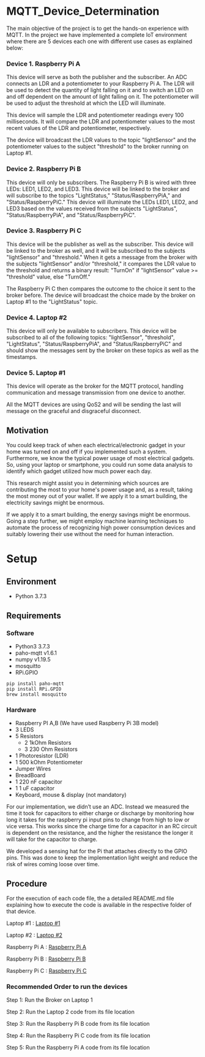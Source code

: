# MQTT_Device_Determination

The main objective of the project is to get the hands-on experience with MQTT.
In the project we have implemented a complete IoT environment where there are 5 devices each one with different use cases as explained below:

### Device 1. Raspberry Pi A 

This device will serve as both the publisher and the subscriber. An ADC connects an LDR and a potentiometer to your Raspberry Pi A. The LDR will be used to detect the quantity of light falling on it and to switch an LED on and off dependent on the amount of light falling on it. The potentiometer will be used to adjust the threshold at which the LED will illuminate. 

This device will sample the LDR and potentiometer readings every 100 milliseconds. It will compare the LDR and potentiometer values to the most recent values of the LDR and potentiometer, respectively.

The device will broadcast the LDR values to the topic "lightSensor" and the potentiometer values to the subject "threshold" to the broker running on Laptop #1.

### Device 2. Raspberry Pi B

This device will only be subscribers. The Raspberry Pi B is wired with three LEDs: LED1, LED2, and LED3. This device will be linked to the broker and will subscribe to the topics "LightStatus," "Status/RaspberryPiA," and "Status/RaspberryPiC." This device will illuminate the LEDs LED1, LED2, and LED3 based on the values received from the subjects "LightStatus", "Status/RaspberryPiA", and "Status/RaspberryPiC".

### Device 3. Raspberry Pi C

This device will be the publisher as well as the subscriber. This device will be linked to the broker as well, and it will be subscribed to the subjects "lightSensor" and "threshold." When it gets a message from the broker with the subjects "lightSensor" and/or "threshold," it compares the LDR value to the threshold and returns a binary result: "TurnOn" if "lightSensor" value >= "threshold" value, else "TurnOff." 

The Raspberry Pi C then compares the outcome to the choice it sent to the broker before. The device will broadcast the choice made by the broker on Laptop #1 to the "LightStatus" topic.

### Device 4. Laptop #2

This device will only be available to subscribers. This device will be subscribed to all of the following topics: "lightSensor", "threshold", "LightStatus", "Status/RaspberryPiA", and "Status/RaspberryPiC" and should show the messages sent by the broker on these topics as well as the timestamps.

### Device 5. Laptop #1

This device will operate as the broker for the MQTT protocol, handling communication and message transmission from one device to another.

All the MQTT devices are using QoS2 and will be sending the last will message on the graceful and disgraceful disconnect.

## Motivation
You could keep track of when each electrical/electronic gadget in your home was turned on and off if you implemented such a system. Furthermore, we know the typical power usage of most electrical gadgets. So, using your laptop or smartphone, you could run some data analysis to identify which gadget utilized how much power each day. 

This research might assist you in determining which sources are contributing the most to your home's power usage and, as a result, taking the most money out of your wallet. If we apply it to a smart building, the electricity savings might be enormous.

If we apply it to a smart building, the energy savings might be enormous. Going a step further, we might employ machine learning techniques to automate the process of recognizing high power consumption devices and suitably lowering their use without the need for human interaction.

# Setup
## Environment
- Python 3.7.3

## Requirements
### Software
- Python3 3.7.3
- paho-mqtt v1.6.1
- numpy v1.19.5
- mosquitto 
- RPi.GPIO

```
pip install paho-mqtt
pip install RPi.GPIO
brew install mosquitto
```
### Hardware

- Raspberry PI A,B (We have used Raspberry Pi 3B model)
- 3 LEDS
- 5 Resistors
  - 2 1kOhm Resistors
  - 3 230 Ohm Resistors
- 1 Photoresistor (LDR)
- 1 500 kOhm Potentiometer
- Jumper Wires
- BreadBoard
- 1 220 nF capacitor
- 1 1 uF capacitor
- Keyboard, mouse & display (not mandatory)

For our implementation, we didn’t use an ADC. Instead we measured the time it took for capacitors to either charge or discharge by monitoring how long it takes for the raspberry pi input pins to change from high to low or vice versa. This works since the charge time for a capacitor in an RC circuit is dependent on the resistance, and the higher the resistance the longer it will take for the capacitor to charge.

We developed a sensing hat for the Pi that attaches directly to the GPIO pins. This was done to keep the implementation light weight and reduce the risk of wires coming loose over time.

## Procedure
For the execution of each code file, the  a detailed README.md file explaining how to execute the code is available in the respective folder of that device.

Laptop #1 : [Laptop #1](./Laptop1)

Laptop #2 : [Laptop #2](./Laptop2)

Raspberry Pi A : [Raspberry Pi A](./RaspberryPiA)

Raspberry Pi B : [Raspberry Pi B](./RaspberryPiB)

Raspberry Pi C : [Raspberry Pi C](./RaspberryPiC)

### Recommended Order to run the devices
Step 1: Run the Broker on Laptop 1

Step 2: Run the Laptop 2 code from its file location

Step 3: Run the Raspberry Pi B code from its file location

Step 4: Run the Raspberry Pi C code from its file location

Step 5: Run the Raspberry Pi A code from its file location
